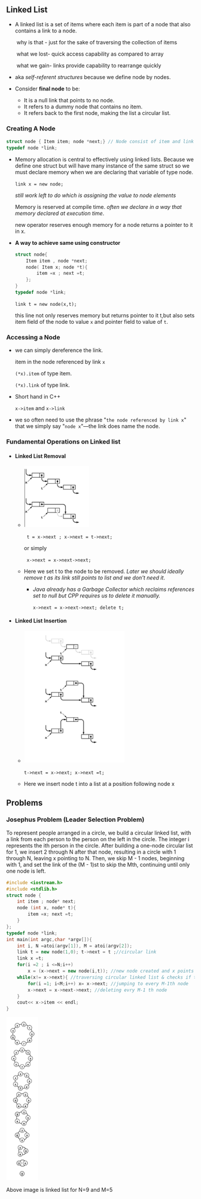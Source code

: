 ## Linked List

- A linked list is a set of items where each item is part of a node that also contains a link to a node.

  ​		why is that - just for the sake of traversing the collection of items

  ​		what we lost- quick access capability as compared to array

  ​		what we gain- links provide capability to rearrange quickly

-  aka *self-referent structures* because we define node by nodes.

- Consider **final node** to be:

  - It is a null link that points to no node.
  - It refers to a dummy node that contains no
    item.
  - It refers back to the first node, making the list
    a circular list.

### Creating A Node

````c++
struct node { Item item; node *next;} // Node consist of item and link
typedef node *link;
````

- Memory allocation is central to effectively using linked lists. Because we define one struct but will have many instance of the same struct so we must declare memory when we are declaring that variable of type node.

  `link x = new node;`

  *still work left to do which is assigning the value to node elements<Read Access Before>*

  Memory is reserved at compile time. *often we declare in a way that memory declared at execution time*.

  new operator reserves enough memory for a node returns a pointer to it in x.

- **A way to achieve same using constructor**

  ````c++
  struct node{
      Item item , node *next;
      node( Item x; node *t){
          item =x ; next =t;
      };
  }
  typedef node *link;
  ````

  `link t = new node(x,t);`

  this line not only reserves memory but returns pointer to it t,but also sets item field of the node to value `x` and pointer field to value of `t`.

### Accessing a Node

- we can simply dereference the link.

  item in the node referenced by link `x`

  `(*x).item` of type item.

  `(*x).link` of type link.

- Short hand in C++

  `x->item` and `x->link`

- we so often need to use the phrase "`the node referenced by link x`" that we simply say "`node x`"—the link does name the node.

### Fundamental Operations on Linked list

- #### Linked List Removal

  - <img src="3-Linked_Lists.assets/image-20200708002956192.png" alt="image-20200708002956192" style="zoom: 67%;" />

    ` t = x->next ; x->next = t->next;`

    or simply

    ` x->next = x->next->next;` <you can never access deleted node again>

  - Here we set t to the node to be removed. *Later we should ideally remove t as its link still points to list and we don't need it*.

    - *Java already has a Garbage Collector which reclaims references set to null but CPP requires us to delete it manually.*

      `x->next = x->next->next; delete t;`

- #### Linked List Insertion

  - <img src="3-Linked_Lists.assets/image-20200708003612363.png" alt="image-20200708003612363" style="zoom:67%;" />

    `t->next = x->next; x->next =t;`

  - Here we insert node t into a list at a position following node x

## Problems

### Josephus Problem (Leader Selection Problem)

To represent people arranged in a circle, we build a circular linked list, with a link from each person to the person on the left in the circle. The integer i represents the ith person in the circle. After building a one-node circular list for 1, we insert 2 through N after that node,
resulting in a circle with 1 through N, leaving x pointing to N. Then, we skip M - 1 nodes, beginning with 1, and set the link of the (M - 1)st to skip the Mth, continuing
until only one node is left.

````c++
#include <iostream.h>
#include <stdlib.h>
struct node {
	int item ; node* next;
    node (int x, node* t){
        item =x; next =t;
    }
};
typedef node *link;
int main(int argc,char *argv[]){
    int i, N =atoi(argv[1]), M = atoi(argv[2]);
    link t = new node(1,0); t->next = t ;//circular link
    link x =t;
    for(i =2 ; i <=N;i++)
        x = (x->next = new node(i,t)); //new node created and x points to it
    while(x!= x->next){ //traversing circular linked list & checks if there is 1 node remaining or not.
        for(i =1; i<M;i++) x= x->next; //jumping to every M-1th node
        x->next = x->next->next; //deleting evry M-1 th node
    }
    cout<< x->item << endl;
}
````

<img src="3-Linked_Lists.assets/image-20200708004343881.png" alt="image-20200708004343881" style="zoom:67%;" />

Above image is linked list for N=9 and M=5